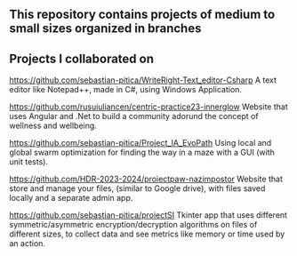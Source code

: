 ## This repository contains projects of medium to small sizes organized in branches


## Projects I collaborated on
https://github.com/sebastian-pitica/WriteRight-Text_editor-Csharp
A text editor like Notepad++, made in C#, using Windows Application.

https://github.com/rusuiuliancen/centric-practice23-innerglow 
Website that uses Angular and .Net to build a community adorund the concept of wellness and wellbeing.

https://github.com/sebastian-pitica/Proiect_IA_EvoPath 
Using local and global swarm optimization for finding the way in a maze with a GUI (with unit tests).

https://github.com/HDR-2023-2024/proiectpaw-nazimpostor
Website that store and manage your files, (similar to Google drive), with files saved locally and a separate
admin app.

https://github.com/sebastian-pitica/proiectSI
Tkinter app that uses different symmetric/asymmetric encryption/decryption algorithms on files of different sizes,
to collect data and see metrics like memory or time used by an action.

